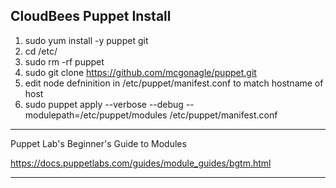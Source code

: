 ## CloudBees Puppet Install
1. sudo yum install -y puppet git
2. cd /etc/
3. sudo rm -rf puppet
4. sudo git clone https://github.com/mcgonagle/puppet.git
7. edit node defninition in /etc/puppet/manifest.conf to match hostname of host
8. sudo puppet apply --verbose --debug --modulepath=/etc/puppet/modules /etc/puppet/manifest.conf

***

Puppet Lab's Beginner's Guide to Modules


https://docs.puppetlabs.com/guides/module_guides/bgtm.html

***
